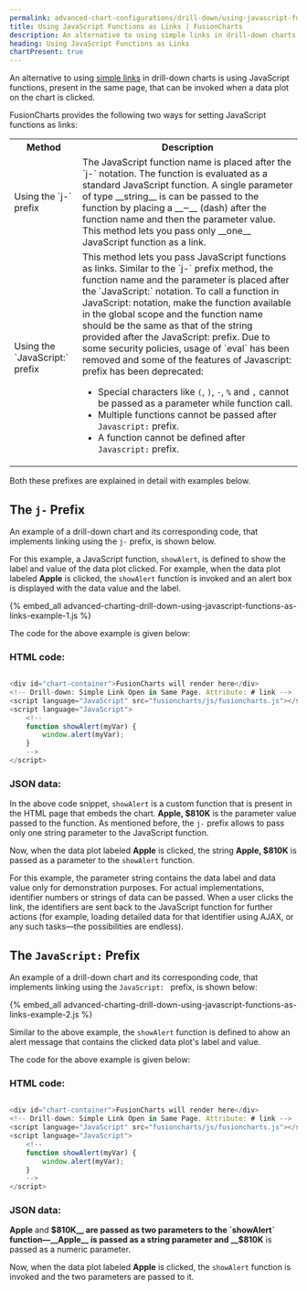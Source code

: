 ```yaml
---
permalink: advanced-chart-configurations/drill-down/using-javascript-functions-as-links.html
title: Using JavaScript Functions as Links | FusionCharts
description: An alternative to using simple links in drill-down charts is using JavaScript functions, present in the same page, that can be invoked when a data plot on the chart is clicked.
heading: Using JavaScript Functions as Links
chartPresent: true
---
```


An alternative to using [simple links](/advanced-charting/drill-down/simple-drill-down) in drill-down charts is using JavaScript functions, present in the same page, that can be invoked when a data plot on the chart is clicked.

FusionCharts provides the following two ways for setting JavaScript functions as links:
<table>
	<tr>
		<th>Method</th>
		<th>Description</th>
	</tr>
	<tr>
		<td>Using the `j-` prefix</td>
		<td>The JavaScript function name is placed after the `j-` notation. The function is evaluated as a standard JavaScript function. A single parameter of type __string__ is can be passed to the function by placing a __‒__ (dash) after the function name and then the parameter value. This method lets you pass only __one__ JavaScript function as a link.</td>
	</tr>
	<tr>
		<td>Using the `JavaScript:` prefix</td>
		<td>This method lets you pass JavaScript functions as links. Similar to the `j-` prefix method, the function name and the parameter is placed after the `JavaScript:` notation. To call a function in JavaScript: notation, make the function available in the global scope and the function name should be the same as that of the string provided after the JavaScript: prefix.
		Due to some security policies, usage of `eval` has been removed and some of the features of Javascript: prefix has been deprecated:

* Special characters like `(`, `)`, `-`, `%` and `,` cannot be passed as a parameter while function call.
* Multiple functions cannot be passed after `Javascript:` prefix.
* A function cannot be defined after `Javascript:` prefix.</td>
	</tr>
</table>

Both these prefixes are explained in detail with examples below.

## The `j-` Prefix
An example of a drill-down chart and its corresponding code, that implements linking using the `j-` prefix, is shown below.

For this example, a JavaScript function, `showAlert`, is defined to show the label and value of the data plot clicked. For example, when the data plot labeled __Apple__ is clicked, the `showAlert` function is invoked and an alert box is displayed with the data value and the label.

{% embed_all advanced-charting-drill-down-using-javascript-functions-as-links-example-1.js %}

The code for the above example is given below:

### HTML code:

```javascript

<div id="chart-container">FusionCharts will render here</div>
<!-- Drill-down: Simple Link Open in Same Page. Attribute: # link -->
<script language="JavaScript" src="fusioncharts/js/fusioncharts.js"></script>
<script language="JavaScript">
    <!--
    function showAlert(myVar) {
        window.alert(myVar);
    }
    -->
</script>

```

### JSON data:

 

In the above code snippet, `showAlert` is a custom function that is present in the HTML page that embeds the chart. __Apple, $810K__ is the parameter value passed to the function. As mentioned before, the `j-` prefix allows to pass only one string parameter to the JavaScript function.

Now, when the data plot labeled __Apple__ is clicked, the string __Apple, $810K__ is passed as a parameter to the `showAlert` function.

For this example, the parameter string contains the data label and data value only for demonstration purposes. For actual implementations, identifier numbers or strings of data can be passed. When a user clicks the link, the identifiers are sent back to the JavaScript function for further actions (for example, loading detailed data for that identifier using AJAX, or any such tasks—the possibilities are endless).

## The `JavaScript:` Prefix
An example of a drill-down chart and its corresponding code, that implements linking using the `JavaScript: ` prefix, is shown below:

{% embed_all advanced-charting-drill-down-using-javascript-functions-as-links-example-2.js %}

Similar to the above example, the `showAlert` function is defined to ahow an alert message that contains the clicked data plot's label and value.

The code for the above example is given below:

### HTML code:

```javascript

<div id="chart-container">FusionCharts will render here</div>
<!-- Drill-down: Simple Link Open in Same Page. Attribute: # link -->
<script language="JavaScript" src="fusioncharts/js/fusioncharts.js"></script>
<script language="JavaScript">
    <!--
    function showAlert(myVar) {
        window.alert(myVar);
    }
    -->
</script>

```

### JSON data:



__Apple__ and __$810K__ are passed as two parameters to the `showAlert` function—__Apple__ is passed as a string parameter and __$810K__ is passed as a numeric parameter.

Now, when the data plot labeled __Apple__ is clicked, the `showAlert` function is invoked and the two parameters are passed to it. 